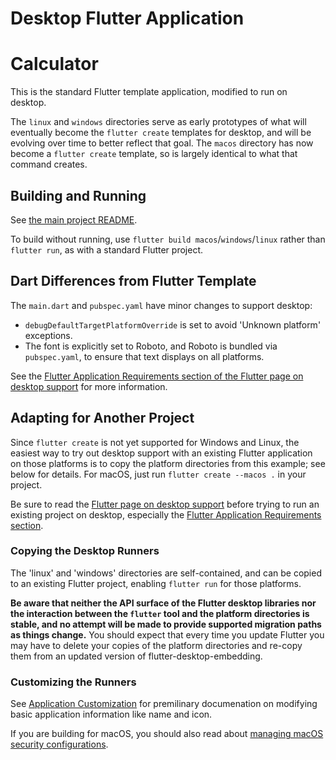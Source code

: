 # Desktop Flutter Application
# Calculator

This is the standard Flutter template application, modified to run on desktop.

The `linux` and `windows` directories serve as early prototypes of
what will eventually become the `flutter create` templates for desktop, and will
be evolving over time to better reflect that goal. The `macos` directory has
now become a `flutter create` template, so is largely identical to what that
command creates.

## Building and Running

See [the main project README](../README.md).

To build without running, use `flutter build macos`/`windows`/`linux` rather than `flutter run`, as with
a standard Flutter project.

## Dart Differences from Flutter Template

The `main.dart` and `pubspec.yaml` have minor changes to support desktop:
* `debugDefaultTargetPlatformOverride` is set to avoid 'Unknown platform'
  exceptions.
* The font is explicitly set to Roboto, and Roboto is bundled via
  `pubspec.yaml`, to ensure that text displays on all platforms.

See the [Flutter Application Requirements section of the Flutter page on
desktop support](https://github.com/flutter/flutter/wiki/Desktop-shells#flutter-application-requirements)
for more information.

## Adapting for Another Project

Since `flutter create` is not yet supported for Windows and Linux, the easiest
way to try out desktop support with an existing Flutter application on those
platforms is to copy the platform directories from this example; see below for
details. For macOS, just run `flutter create --macos .` in your project.

Be sure to read the [Flutter page on desktop
support](https://github.com/flutter/flutter/wiki/Desktop-shells) before trying to
run an existing project on desktop, especially the [Flutter Application Requirements
section](https://github.com/flutter/flutter/wiki/Desktop-shells#flutter-application-requirements).

### Copying the Desktop Runners

The 'linux' and 'windows' directories are self-contained, and can be copied to
an existing Flutter project, enabling `flutter run` for those platforms.

**Be aware that neither the API surface of the Flutter desktop libraries nor the
interaction between the `flutter` tool and the platform directories is stable,
and no attempt will be made to provide supported migration paths as things
change.** You should expect that every time you update Flutter you may have
to delete your copies of the platform directories and re-copy them from an
updated version of flutter-desktop-embedding.

### Customizing the Runners

See [Application Customization](App-Customization.md) for premilinary
documenation on modifying basic application information like name and icon.

If you are building for macOS, you should also read about [managing macOS
security configurations](../macOS-Security.md).
